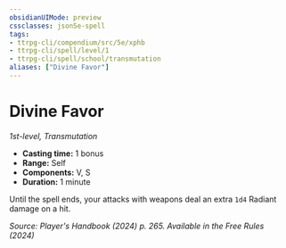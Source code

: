 ```yaml
---
obsidianUIMode: preview
cssclasses: json5e-spell
tags:
- ttrpg-cli/compendium/src/5e/xphb
- ttrpg-cli/spell/level/1
- ttrpg-cli/spell/school/transmutation
aliases: ["Divine Favor"]
---
```

# Divine Favor
*1st-level, Transmutation*  

- **Casting time:** 1 bonus
- **Range:** Self
- **Components:** V, S
- **Duration:** 1 minute

Until the spell ends, your attacks with weapons deal an extra `1d4` Radiant damage on a hit.

*Source: Player's Handbook (2024) p. 265. Available in the Free Rules (2024)*
